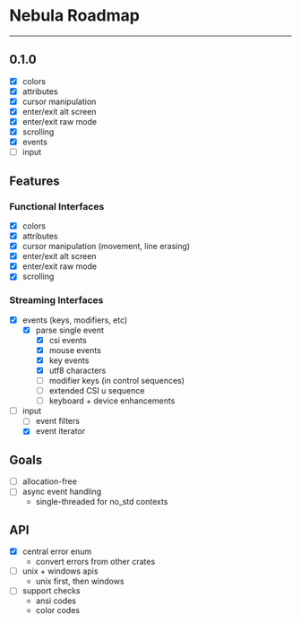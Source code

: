 # Nebula Roadmap
---

## 0.1.0
- [X] colors
- [X] attributes
- [X] cursor manipulation
- [X] enter/exit alt screen
- [X] enter/exit raw mode
- [X] scrolling
- [X] events
- [ ] input

## Features

### Functional Interfaces
- [X] colors
- [X] attributes
- [X] cursor manipulation (movement, line erasing)
- [X] enter/exit alt screen
- [X] enter/exit raw mode
- [X] scrolling

### Streaming Interfaces
- [X] events (keys, modifiers, etc)
    - [X] parse single event
        - [X] csi events
        - [X] mouse events
        - [X] key events
        - [X] utf8 characters
        - [ ] modifier keys (in control sequences)
        - [ ] extended CSI u sequence
        - [ ] keyboard + device enhancements
- [ ] input
    - [ ] event filters
    - [X] event iterator

## Goals
- [ ] allocation-free
- [ ] async event handling
    - single-threaded for no_std contexts

## API
- [X] central error enum
    - convert errors from other crates
- [ ] unix + windows apis
    - unix first, then windows
- [ ] support checks
    - ansi codes
    - color codes
